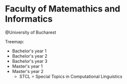 # Faculty of Matemathics and Informatics

@University of  Bucharest

Treemap:
- Bachelor's year 1
- Bachelor's year 2
- Bachelor's year 3
- Master's year 1
- Master's year 2
	- STCL = Special Topics in Computational Linguistics